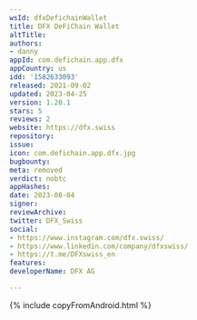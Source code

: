 ```yaml
---
wsId: dfxDefichainWallet
title: DFX DeFiChain Wallet
altTitle: 
authors:
- danny
appId: com.defichain.app.dfx
appCountry: us
idd: '1582633093'
released: 2021-09-02
updated: 2023-04-25
version: 1.20.1
stars: 5
reviews: 2
website: https://dfx.swiss
repository: 
issue: 
icon: com.defichain.app.dfx.jpg
bugbounty: 
meta: removed
verdict: nobtc
appHashes: 
date: 2023-08-04
signer: 
reviewArchive: 
twitter: DFX_Swiss
social:
- https://www.instagram.com/dfx.swiss/
- https://www.linkedin.com/company/dfxswiss/
- https://t.me/DFXswiss_en
features: 
developerName: DFX AG

---
```


{% include copyFromAndroid.html %}
